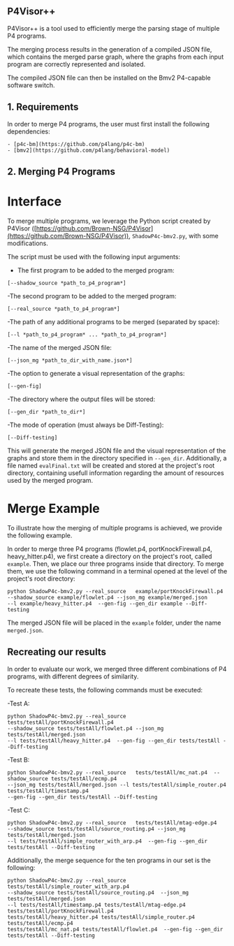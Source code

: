## P4Visor++
P4Visor++ is a tool used to efficiently merge the parsing stage of multiple P4 programs.

The merging process results in the generation of a compiled JSON file, which contains the merged parse graph, where the graphs from each input program are correctly represented and isolated.

The compiled JSON file can then be installed on the Bmv2 P4-capable software switch.


## 1. Requirements

In order to merge P4 programs, the user must first install the following dependencies:

```
- [p4c-bm](https://github.com/p4lang/p4c-bm)
- [bmv2](https://github.com/p4lang/behavioral-model)
```


## 2. Merging P4 Programs

# Interface

To merge multiple programs, we leverage the Python script created by P4Visor ([https://github.com/Brown-NSG/P4Visor](https://github.com/Brown-NSG/P4Visor)), `ShadowP4c-bmv2.py`, with some modifications.

The script must be used with the following input arguments:
- The first program to be added to the merged program:
```
[--shadow_source *path_to_p4_program*]
```

-The second program to be added to the merged program:
```
[--real_source *path_to_p4_program*]
```

-The path of any additional programs to be merged (separated by space):
```
[--l *path_to_p4_program* ... *path_to_p4_program*]
```

-The name of the merged JSON file:
```
[--json_mg *path_to_dir_with_name.json*]
```

-The option to generate a visual representation of the graphs:
```
[--gen-fig]
```

-The directory where the output files will be stored:
```
[--gen_dir *path_to_dir*]
```

-The mode of operation (must always be Diff-Testing):
```
[--Diff-testing]
```


This will generate the merged JSON file and the visual representation of the graphs and store them in the directory specified in `--gen_dir`.
Additionally, a file named `evalFinal.txt` will be created and stored at the project's root directory, containing usefull information regarding the amount of resources used by the merged program.


# Merge Example

To illustrate how the merging of multiple programs is achieved, we provide the following example.

In order to merge three P4 programs (flowlet.p4, portKnockFirewall.p4, heavy_hitter.p4), we first create a directory on the project's root, called `example`.
Then, we place our three programs inside that directory.
To merge them, we use the following command in a terminal opened at the level of the project's root directory:

```
python ShadowP4c-bmv2.py --real_source   example/portKnockFirewall.p4  
--shadow_source example/flowlet.p4 --json_mg example/merged.json 
--l example/heavy_hitter.p4  --gen-fig --gen_dir example --Diff-testing
```

The merged JSON file will be placed in the `example` folder, under the name `merged.json`.


## Recreating our results

In order to evaluate our work, we merged three different combinations of P4 programs, with different degrees of similarity.

To recreate these tests, the following commands must be executed:

-Test A:
```
python ShadowP4c-bmv2.py --real_source   tests/testAll/portKnockFirewall.p4  
--shadow_source tests/testAll/flowlet.p4 --json_mg tests/testAll/merged.json 
--l tests/testAll/heavy_hitter.p4  --gen-fig --gen_dir tests/testAll --Diff-testing
```

-Test B:
```
python ShadowP4c-bmv2.py --real_source   tests/testAll/mc_nat.p4  --shadow_source tests/testAll/ecmp.p4 
--json_mg tests/testAll/merged.json --l tests/testAll/simple_router.p4 tests/testAll/timestamp.p4 
--gen-fig --gen_dir tests/testAll --Diff-testing
```

-Test C:
```
python ShadowP4c-bmv2.py --real_source   tests/testAll/mtag-edge.p4  
--shadow_source tests/testAll/source_routing.p4 --json_mg tests/testAll/merged.json 
--l tests/testAll/simple_router_with_arp.p4  --gen-fig --gen_dir tests/testAll --Diff-testing
```


Additionally, the merge sequence for the ten programs in our set is the following:
```
python ShadowP4c-bmv2.py --real_source   tests/testAll/simple_router_with_arp.p4  
--shadow_source tests/testAll/source_routing.p4  --json_mg tests/testAll/merged.json 
--l tests/testAll/timestamp.p4 tests/testAll/mtag-edge.p4 tests/testAll/portKnockFirewall.p4 
tests/testAll/heavy_hitter.p4 tests/testAll/simple_router.p4 tests/testAll/ecmp.p4 
tests/testAll/mc_nat.p4 tests/testAll/flowlet.p4  --gen-fig --gen_dir tests/testAll --Diff-testing
```


